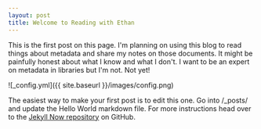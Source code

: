 ```yaml
---
layout: post
title: Welcome to Reading with Ethan
---
```


This is the first post on this page. I'm planning on using this blog to read things about metadata and share my notes on those documents. It might be painfully honest about what I know and what I don't. I want to be an expert on metadata in libraries but I'm not. Not yet!

![_config.yml]({{ site.baseurl }}/images/config.png)

The easiest way to make your first post is to edit this one. Go into /_posts/ and update the Hello World markdown file. For more instructions head over to the [Jekyll Now repository](https://github.com/barryclark/jekyll-now) on GitHub.
